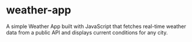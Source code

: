 # weather-app
A simple Weather App built with JavaScript that fetches real-time weather data from a public API and displays current conditions for any city.
